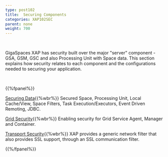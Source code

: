 ```yaml
---
type: post102
title:  Securing Components
categories: XAP102SEC
parent: none
weight: 700
---
```


<br>

GigaSpaces XAP has security built over the major "server" component - GSA, GSM, GSC and also Processing Unit with Space data. This section explains how security relates to each component and the configurations needed to securing your application.


<br>

{{%fpanel%}}

[Securing Data](./securing-your-data.html){{%wbr%}}
Secured Space, Processing Unit, Local Cache/View, Space Filters, Task Execution/Executors, Event Driven Remoting, JDBC.

[Grid Security](./securing-the-grid-services.html){{%wbr%}}
Enabling security for Grid Service Agent, Manager and Container.


[Transport Security](./securing-the-transport-layer-using-ssl.html){{%wbr%}}
XAP provides a generic network filter that also provides SSL support, through an SSL communication filter.

{{%/fpanel%}}
